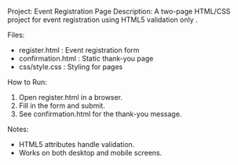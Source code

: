 
Project: Event Registration Page
Description:
A two-page HTML/CSS project for event registration using HTML5 validation only .

Files:
 - register.html : Event registration form
 - confirmation.html : Static thank-you page
 - css/style.css : Styling for pages

How to Run:
 1. Open register.html in a browser.
 2. Fill in the form and submit.
 3. See confirmation.html for the thank-you message.

Notes:
 - HTML5 attributes handle validation.
 - Works on both desktop and mobile screens.
